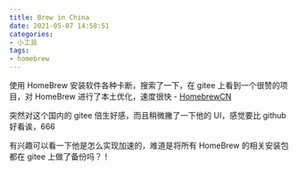 ```yaml
---
title: Brew in China
date: 2021-05-07 14:58:51
categories:
- 小工具
tags:
- homebrew
---
```


使用 HomeBrew 安装软件各种卡断，搜索了一下，在 gitee 上看到一个很赞的项目，对 HomeBrew 进行了本土优化，速度很快 - [HomebrewCN](https://gitee.com/cunkai/HomebrewCN)

突然对这个国内的 gitee 倍生好感，而且稍微撇了一下他的 UI，感觉要比 github 好看诶，666

有兴趣可以看一下他是怎么实现加速的，难道是将所有 HomeBrew 的相关安装包都在 gitee 上做了备份吗？！
